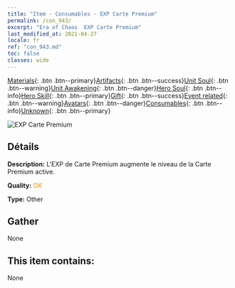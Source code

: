 ```yaml
---
title: "Item - Consumables - EXP Carte Premium"
permalink: /con_943/
excerpt: "Era of Chaos  EXP Carte Premium"
last_modified_at: 2021-04-27
locale: fr
ref: "con_943.md"
toc: false
classes: wide
---
```

 [Materials](/ItemsFR/){: .btn .btn--primary}[Artifacts](/ItemsFR/Artifacts/){: .btn .btn--success}[Unit Soul](/ItemsFR/UnitSoul/){: .btn .btn--warning}[Unit Awakening](/ItemsFR/UnitAwakening/){: .btn .btn--danger}[Hero Soul](/ItemsFR/HeroSoul/){: .btn .btn--info}[Hero Skill](/ItemsFR/HeroSkill/){: .btn .btn--primary}[Gift](/ItemsFR/Gift/){: .btn .btn--success}[Event related](/ItemsFR/Events/){: .btn .btn--warning}[Avatars](/ItemsFR/Avatars/){: .btn .btn--danger}[Consumables](/ItemsFR/Consumables/){: .btn .btn--info}[Unknown](/ItemsFR/Unknown/){: .btn .btn--primary}

 ![EXP Carte Premium](/images/t/i_40035.png)

## Détails
 **Description:** L'EXP de Carte Premium augmente le niveau de la Carte Premium active.

 **Quality:** <span style="color: #FF8C00">OK</span>

 **Type:** Other

## Gather

  None

## This item contains:

  None

